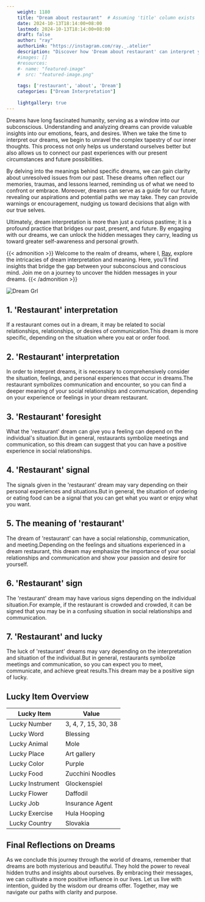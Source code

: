 ```yaml
---
    weight: 1180
    title: "Dream about restaurant"  # Assuming 'title' column exists
    date: 2024-10-13T18:14:00+08:00
    lastmod: 2024-10-13T18:14:00+08:00
    draft: false
    author: "ray"
    authorLink: "https://instagram.com/ray._.atelier"
    description: "Discover how 'Dream about restaurant' can interpret your future and uncover its significant meanings in your life."
    #images: []
    #resources:
    #- name: "featured-image"
    #  src: "featured-image.png"
    
    tags: ['restaurant', 'about', 'Dream']
    categories: ["Dream Interpretation"]
    
    lightgallery: true
---
```

    
Dreams have long fascinated humanity, serving as a window into our subconscious. Understanding and analyzing dreams can provide valuable insights into our emotions, fears, and desires. When we take the time to interpret our dreams, we begin to unravel the complex tapestry of our inner thoughts. This process not only helps us understand ourselves better but also allows us to connect our past experiences with our present circumstances and future possibilities.

By delving into the meanings behind specific dreams, we can gain clarity about unresolved issues from our past. These dreams often reflect our memories, traumas, and lessons learned, reminding us of what we need to confront or embrace. Moreover, dreams can serve as a guide for our future, revealing our aspirations and potential paths we may take. They can provide warnings or encouragement, nudging us toward decisions that align with our true selves.

Ultimately, dream interpretation is more than just a curious pastime; it is a profound practice that bridges our past, present, and future. By engaging with our dreams, we can unlock the hidden messages they carry, leading us toward greater self-awareness and personal growth.

{{< admonition >}}
Welcome to the realm of dreams, where I, [Ray](https://instagram.com/ray._.atelier), explore the intricacies of dream interpretation and meaning. Here, you’ll find insights that bridge the gap between your subconscious and conscious mind. Join me on a journey to uncover the hidden messages in your dreams.
{{< /admonition >}}

![Dream Grl](https://cdn.pixabay.com/photo/2017/11/02/03/35/gothic-2910057_1280.jpg "Dream Grl")

## 1. 'Restaurant' interpretation
If a restaurant comes out in a dream, it may be related to social relationships, relationships, or desires of communication.This dream is more specific, depending on the situation where you eat or order food.

## 2. 'Restaurant' interpretation
In order to interpret dreams, it is necessary to comprehensively consider the situation, feelings, and personal experiences that occur in dreams.The restaurant symbolizes communication and encounter, so you can find a deeper meaning of your social relationships and communication, depending on your experience or feelings in your dream restaurant.

## 3. 'Restaurant' foresight
What the 'restaurant' dream can give you a feeling can depend on the individual's situation.But in general, restaurants symbolize meetings and communication, so this dream can suggest that you can have a positive experience in social relationships.

## 4. 'Restaurant' signal
The signals given in the 'restaurant' dream may vary depending on their personal experiences and situations.But in general, the situation of ordering or eating food can be a signal that you can get what you want or enjoy what you want.

## 5. The meaning of 'restaurant'
The dream of 'restaurant' can have a social relationship, communication, and meeting.Depending on the feelings and situations experienced in a dream restaurant, this dream may emphasize the importance of your social relationships and communication and show your passion and desire for yourself.

## 6. 'Restaurant' sign
The 'restaurant' dream may have various signs depending on the individual situation.For example, if the restaurant is crowded and crowded, it can be signed that you may be in a confusing situation in social relationships and communication.

## 7. 'Restaurant' and lucky
The luck of 'restaurant' dreams may vary depending on the interpretation and situation of the individual.But in general, restaurants symbolize meetings and communication, so you can expect you to meet, communicate, and achieve great results.This dream may be a positive sign of lucky.

## Lucky Item Overview
| Lucky Item          | Value              |
|---------------|--------------------|
| Lucky Number        | 3, 4, 7, 15, 30, 38  |
| Lucky Word          | Blessing |
| Lucky Animal        | Mole |
| Lucky Place         | Art gallery     |
| Lucky Color         | Purple     |
| Lucky Food          | Zucchini Noodles      |
| Lucky Instrument    | Glockenspiel |
| Lucky Flower        | Daffodil    |
| Lucky Job           | Insurance Agent       |
| Lucky Exercise      | Hula Hooping  |
| Lucky Country       | Slovakia    |


##  Final Reflections on Dreams

As we conclude this journey through the world of dreams, remember that dreams are both mysterious and beautiful. They hold the power to reveal hidden truths and insights about ourselves. By embracing their messages, we can cultivate a more positive influence in our lives. Let us live with intention, guided by the wisdom our dreams offer. Together, may we navigate our paths with clarity and purpose.
